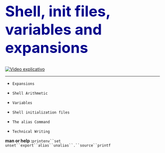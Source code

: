 <h1 style="font-size: 48px; color: darkblue;"><b>Shell, init files, variables and expansions</b></h1>




[![Video explicativo](https://img.youtube.com/vi/AKSJOqn9pIY/0.jpg)](https://www.youtube.com/watch?v=AKSJOqn9pIY)

-------------------------------------------------------------------------------
-     Expansions
-     Shell Arithmetic
-     Variables
-     Shell initialization files
-     The alias Command
-     Technical Writing

 **man or help :**`printenv``set` `unset``export``alias``unalias``.``source``printf`


